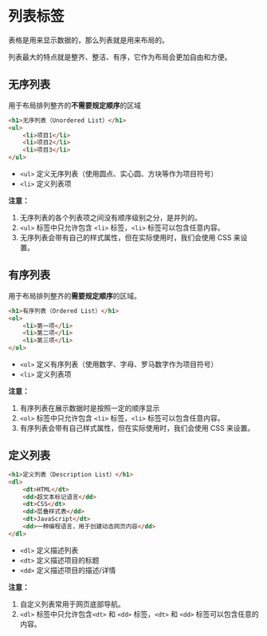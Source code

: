# 列表标签

表格是用来显示数据的，那么列表就是用来布局的。

列表最大的特点就是整齐、整洁、有序，它作为布局会更加自由和方便。

## 无序列表

用于布局排列整齐的**不需要规定顺序**的区域

```html
<h1>无序列表（Unordered List）</h1>
<ul>
	<li>项目1</li>
	<li>项目2</li>
	<li>项目3</li>
</ul>
```

- `<ul>` 定义无序列表（使用圆点、实心圆、方块等作为项目符号）
- `<li>` 定义列表项

**注意：**

1. 无序列表的各个列表项之间没有顺序级别之分，是并列的。
2. `<ul>` 标签中只允许包含 `<li>` 标签，`<li>` 标签可以包含任意内容。
3. 无序列表会带有自己的样式属性，但在实际使用时，我们会使用 CSS 来设置。



## 有序列表

用于布局排列整齐的**需要规定顺序**的区域。

```html
<h1>有序列表（Ordered List）</h1>
<ol>
	<li>第一项</li>
	<li>第二项</li>
	<li>第三项</li>
</ol>
```

- `<ol>` 定义有序列表（使用数字、字母、罗马数字作为项目符号）
- `<li>` 定义列表项

**注意：**

1. 有序列表在展示数据时是按照一定的顺序显示
2. `<ol>` 标签中只允许包含 `<li>` 标签，`<li>` 标签可以包含任意内容。
3. 有序列表会带有自己样式属性，但在实际使用时，我们会使用 CSS 来设置。



## 定义列表

```html
<h1>定义列表（Description List）</h1>
<dl>
	<dt>HTML</dt>
	<dd>超文本标记语言</dd>
	<dt>CSS</dt>
	<dd>层叠样式表</dd>
	<dt>JavaScript</dt>
	<dd>一种编程语言，用于创建动态网页内容</dd>
</dl>
```

- `<dl>` 定义描述列表
- `<dt>` 定义描述项目的标题
- `<dd>` 定义描述项目的描述/详情

**注意：**

1. 自定义列表常用于网页底部导航。
2. `<dl>` 标签中只允许包含`<dt>` 和 `<dd>` 标签，`<dt>` 和 `<dd>` 标签可以包含任意的内容。
